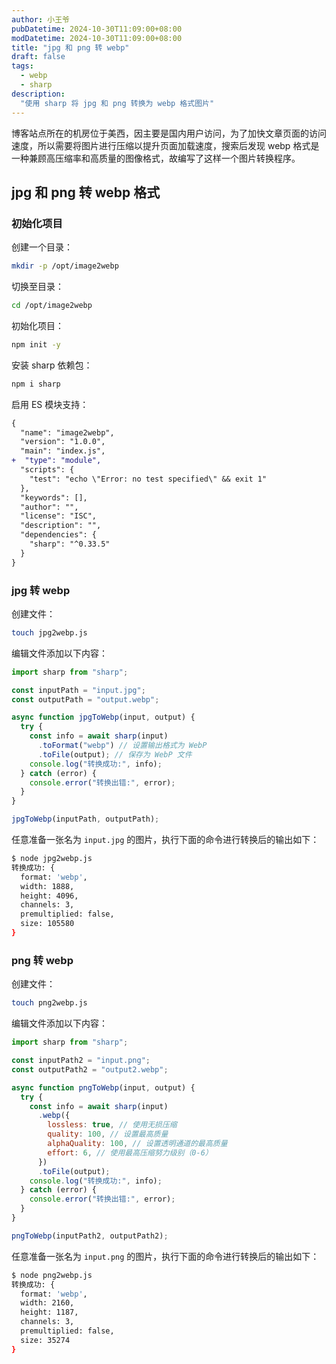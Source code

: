 ```yaml
---
author: 小王爷
pubDatetime: 2024-10-30T11:09:00+08:00
modDatetime: 2024-10-30T11:09:00+08:00
title: "jpg 和 png 转 webp"
draft: false
tags:
  - webp
  - sharp
description:
  "使用 sharp 将 jpg 和 png 转换为 webp 格式图片"
---
```


博客站点所在的机房位于美西，因主要是国内用户访问，为了加快文章页面的访问速度，所以需要将图片进行压缩以提升页面加载速度，搜索后发现 webp 格式是一种兼顾高压缩率和高质量的图像格式，故编写了这样一个图片转换程序。

## jpg 和 png 转 webp 格式

### 初始化项目

创建一个目录：

```bash
mkdir -p /opt/image2webp
```

切换至目录：

```bash
cd /opt/image2webp
```

初始化项目：

```bash
npm init -y
```

安装 sharp 依赖包：

```bash
npm i sharp
```

启用 ES 模块支持：

```diff
{
  "name": "image2webp",
  "version": "1.0.0",
  "main": "index.js",
+  "type": "module",
  "scripts": {
    "test": "echo \"Error: no test specified\" && exit 1"
  },
  "keywords": [],
  "author": "",
  "license": "ISC",
  "description": "",
  "dependencies": {
    "sharp": "^0.33.5"
  }
}
```

### jpg 转 webp

创建文件：

```bash
touch jpg2webp.js
```

编辑文件添加以下内容：

```js
import sharp from "sharp";

const inputPath = "input.jpg";
const outputPath = "output.webp";

async function jpgToWebp(input, output) {
  try {
    const info = await sharp(input)
      .toFormat("webp") // 设置输出格式为 WebP
      .toFile(output); // 保存为 WebP 文件
    console.log("转换成功:", info);
  } catch (error) {
    console.error("转换出错:", error);
  }
}

jpgToWebp(inputPath, outputPath);
```

任意准备一张名为 `input.jpg` 的图片，执行下面的命令进行转换后的输出如下：

```bash
$ node jpg2webp.js
转换成功: {
  format: 'webp',
  width: 1888,
  height: 4096,
  channels: 3,
  premultiplied: false,
  size: 105580
}
```

### png 转 webp

创建文件：

```bash
touch png2webp.js
```

编辑文件添加以下内容：

```js
import sharp from "sharp";

const inputPath2 = "input.png";
const outputPath2 = "output2.webp";

async function pngToWebp(input, output) {
  try {
    const info = await sharp(input)
      .webp({
        lossless: true, // 使用无损压缩
        quality: 100, // 设置最高质量
        alphaQuality: 100, // 设置透明通道的最高质量
        effort: 6, // 使用最高压缩努力级别（0-6）
      })
      .toFile(output);
    console.log("转换成功:", info);
  } catch (error) {
    console.error("转换出错:", error);
  }
}

pngToWebp(inputPath2, outputPath2);
```

任意准备一张名为 `input.png` 的图片，执行下面的命令进行转换后的输出如下：

```bash
$ node png2webp.js
转换成功: {
  format: 'webp',
  width: 2160,
  height: 1187,
  channels: 3,
  premultiplied: false,
  size: 35274
}
```
